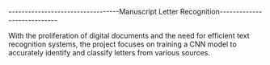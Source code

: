 ----------------------------------Manuscript Letter Recognition----------------------------

With the proliferation of digital documents and the need for efficient text recognition systems, the project focuses on training a CNN model to accurately identify and classify letters from various sources.
